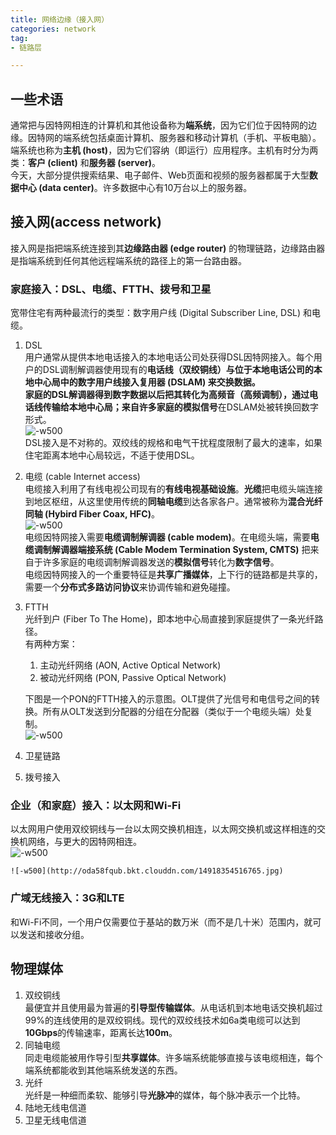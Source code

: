 ```yaml
---
title: 网络边缘（接入网）   
categories: network  
tag:    
- 链路层

---
```



## 一些术语  
通常把与因特网相连的计算机和其他设备称为**端系统**，因为它们位于因特网的边缘。因特网的端系统包括桌面计算机、服务器和移动计算机（手机、平板电脑）。  
端系统也称为**主机 (host)**，因为它们容纳（即运行）应用程序。主机有时分为两类：**客户 (client)** 和**服务器 (server)**。  
今天，大部分提供搜索结果、电子邮件、Web页面和视频的服务器都属于大型**数据中心 (data center)**。许多数据中心有10万台以上的服务器。  
## 接入网(access network)    
接入网是指把端系统连接到其**边缘路由器 (edge router)** 的物理链路，边缘路由器是指端系统到任何其他远程端系统的路径上的第一台路由器。  
### 家庭接入：DSL、电缆、FTTH、拨号和卫星  
宽带住宅有两种最流行的类型：数字用户线 (Digital Subscriber Line, DSL) 和电缆。    

1.  DSL  
    用户通常从提供本地电话接入的本地电话公司处获得DSL因特网接入。每个用户的DSL调制解调器使用现有的**电话线（双绞铜线）**与位于本地电话公司的本地中心局中的数字用户线接入复用器 (DSLAM) 来交换数据。  
    家庭的DSL解调器得到数字数据以后把其转化为高频音（高频调制），通过电话线传输给本地中心局；来自许多家庭的**模拟信号**在DSLAM处被转换回数字形式。  
    ![-w500](http://oda58fqub.bkt.clouddn.com/14918330840154.jpg)   
    DSL接入是不对称的。双绞线的规格和电气干扰程度限制了最大的速率，如果住宅距离本地中心局较远，不适于使用DSL。  
2. 电缆 (cable Internet access)      
    电缆接入利用了有线电视公司现有的**有线电视基础设施**。**光缆**把电缆头端连接到地区枢纽，从这里使用传统的**同轴电缆**到达各家各户。通常被称为**混合光纤同轴 (Hybird Fiber Coax, HFC)**。  
    ![-w500](http://oda58fqub.bkt.clouddn.com/14918334606874.jpg)   
    电缆因特网接入需要**电缆调制解调器 (cable modem)**。在电缆头端，需要**电缆调制解调器端接系统 (Cable Modem Termination  System, CMTS)**  把来自于许多家庭的电缆调制解调器发送的**模拟信号**转化为**数字信号**。  
    电缆因特网接入的一个重要特征是**共享广播媒体**，上下行的链路都是共享的，需要一个**分布式多路访问协议**来协调传输和避免碰撞。  
3. FTTH  
    光纤到户 (Fiber To The Home)，即本地中心局直接到家庭提供了一条光纤路径。  
    有两种方案：  
    1. 主动光纤网络 (AON, Active Optical Network)     
    2. 被动光纤网络 (PON, Passive Optical Network)  
    
    下图是一个PON的FTTH接入的示意图。OLT提供了光信号和电信号之间的转换。所有从OLT发送到分配器的分组在分配器（类似于一个电缆头端）处复制。  
    ![-w500](http://oda58fqub.bkt.clouddn.com/14918348836132.jpg)  
 4. 卫星链路    
 5. 拨号接入
### 企业（和家庭）接入：以太网和Wi-Fi  
以太网用户使用双绞铜线与一台以太网交换机相连，以太网交换机或这样相连的交换机网络，与更大的因特网相连。  
![-w500](http://oda58fqub.bkt.clouddn.com/14918353798713.jpg)        

    ![-w500](http://oda58fqub.bkt.clouddn.com/14918354516765.jpg)  
    
### 广域无线接入：3G和LTE  
和Wi-Fi不同，一个用户仅需要位于基站的数万米（而不是几十米）范围内，就可以发送和接收分组。  

## 物理媒体    

1. 双绞铜线    
    最便宜并且使用最为普遍的**引导型传输媒体**。从电话机到本地电话交换机超过99%的连线使用的是双绞铜线。现代的双绞线技术如6a类电缆可以达到**10Gbps**的传输速率，距离长达**100m**。 
2. 同轴电缆    
    同走电缆能被用作导引型**共享媒体**。许多端系统能够直接与该电缆相连，每个端系统都能收到其他端系统发送的东西。
3. 光纤    
    光纤是一种细而柔软、能够引导**光脉冲**的媒体，每个脉冲表示一个比特。
4. 陆地无线电信道    
5. 卫星无线电信道

